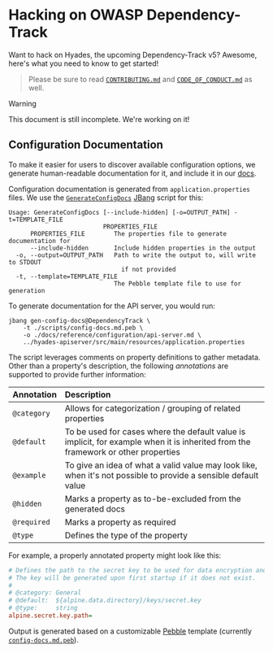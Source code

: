 # Hacking on OWASP Dependency-Track

Want to hack on Hyades, the upcoming Dependency-Track v5? Awesome, here's what you need to know to get started!

> Please be sure to read [`CONTRIBUTING.md`](./CONTRIBUTING.md) and
> [`CODE_OF_CONDUCT.md`](./CODE_OF_CONDUCT.md) as well.

> [!WARNING]
> This document is still incomplete. We're working on it!

## Configuration Documentation

To make it easier for users to discover available configuration options,
we generate human-readable documentation for it, and include it in our [docs](docs/reference/configuration).

Configuration documentation is generated from `application.properties` files.
We use the [`GenerateConfigDocs`](https://github.com/DependencyTrack/jbang-catalog/blob/main/GenerateConfigDocs.java) [JBang] script for this:

```
Usage: GenerateConfigDocs [--include-hidden] [-o=OUTPUT_PATH] -t=TEMPLATE_FILE
                          PROPERTIES_FILE
      PROPERTIES_FILE        The properties file to generate documentation for
      --include-hidden       Include hidden properties in the output
  -o, --output=OUTPUT_PATH   Path to write the output to, will write to STDOUT
                               if not provided
  -t, --template=TEMPLATE_FILE
                             The Pebble template file to use for generation
```

To generate documentation for the API server, you would run:

```shell
jbang gen-config-docs@DependencyTrack \
    -t ./scripts/config-docs.md.peb \
    -o ./docs/reference/configuration/api-server.md \
    ../hyades-apiserver/src/main/resources/application.properties
```

The script leverages comments on property definitions to gather metadata. Other than a property's description,
the following *annotations* are supported to provide further information:

| Annotation  | Description                                                                                                                       |
|:------------|:----------------------------------------------------------------------------------------------------------------------------------|
| `@category` | Allows for categorization / grouping of related properties                                                                        |
| `@default`  | To be used for cases where the default value is implicit, for example when it is inherited from the framework or other properties |
| `@example`  | To give an idea of what a valid value may look like, when it's not possible to provide a sensible default value                   |
| `@hidden`   | Marks a property as to-be-excluded from the generated docs                                                                        |
| `@required` | Marks a property as required                                                                                                      |
| `@type`     | Defines the type of the property                                                                                                  |

For example, a properly annotated property might look like this:

```ini
# Defines the path to the secret key to be used for data encryption and decryption.
# The key will be generated upon first startup if it does not exist.
#
# @category: General
# @default:  ${alpine.data.directory}/keys/secret.key
# @type:     string
alpine.secret.key.path=
```

Output is generated based on a customizable [Pebble] template (currently [`config-docs.md.peb`](scripts/config-docs.md.peb)).

[JBang]: https://www.jbang.dev/
[Pebble]: https://pebbletemplates.io/